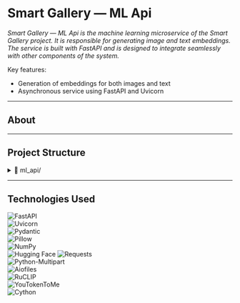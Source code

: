 # Smart Gallery — ML Api
*Smart Gallery — ML Api is the machine learning microservice of the Smart Gallery project. It is responsible for generating image and text embeddings. The service is built with FastAPI and is designed to integrate seamlessly with other components of the system.*

Key features:
- Generation of embeddings for both images and text  
- Asynchronous service using FastAPI and Uvicorn  

___
## About

___
## Project Structure

<details>
  <summary>📂 ml_api/</summary>
  <ul>
    <li>📄 <code>.dockerignore</code> — Files and folders excluded from Docker build context</li>
    <li>📄 <code>Dockerfile</code> — Instructions for building the ML service Docker image</li>
    <li>📄 <code>requirements.txt</code> — Python dependencies for the ML microservice</li>
    <details>
      <summary>📂 app/</summary>
      <ul>
        <li>📄 <code>main.py</code> — Entry point of the FastAPI ML service</li>
        <li>📄 <code>config.py</code> — Configuration for model and app settings</li>
        <li>📄 <code>router.py</code> — API routes for text-to-image search and embeddings</li>
        <li>📄 <code>schemas.py</code> — Pydantic models for request/response validation</li>
        <details>
          <summary>📂 sm_clip/</summary>
          <ul>
            <li>📄 <code>__init__.py</code> — Marks the sm_clip module</li>
            <li>📄 <code>base_clip.py</code> — Abstract base class for CLIP models</li>
            <li>📄 <code>clip_vit_b_32.py</code> — CLIP ViT-B/32 model wrapper implementation</li>
            <li>📄 <code>ruclip_clip993.py</code> — RuClip finetuned on clip993</li>
          </ul>
        </details>
      </ul>
    </details>
  </ul>
</details>

___
## Technologies Used
![FastAPI](https://img.shields.io/badge/FastAPI-API-009688?logo=fastapi)  
![Uvicorn](https://img.shields.io/badge/Uvicorn-ASGI-333333?logo=uvicorn)  
![Pydantic](https://img.shields.io/badge/Pydantic-Validation-4B8BBE?logo=pydantic)  
![Pillow](https://img.shields.io/badge/Images-Pillow-316192)  
![NumPy](https://img.shields.io/badge/Numerics-NumPy-013243?logo=numpy)  
![Hugging Face](https://img.shields.io/badge/ModelHub-HuggingFace-FF4C7B?logo=huggingface)
![Requests](https://img.shields.io/badge/HTTP-Requests-20232A)  
![Python-Multipart](https://img.shields.io/badge/Uploads-Multipart-FFD43B)  
![Aiofiles](https://img.shields.io/badge/Async-FileIO-6A5ACD)  
![RuCLIP](https://img.shields.io/badge/Model-RuCLIP-orange)  
![YouTokenToMe](https://img.shields.io/badge/Tokenizer-YouTokenToMe-blue)  
![Cython](https://img.shields.io/badge/Cython-Accelerated-FF6600)
